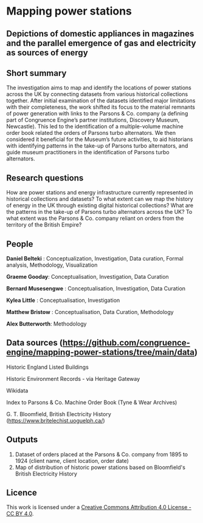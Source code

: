 # Mapping power stations

##  Depictions of domestic appliances in magazines and the parallel emergence of gas and electricity as sources of energy

## Short summary
The investigation aims to map and identify the locations of power stations across the UK by connecting datasets from various historical collections together. After initial examination of the datasets identified major limitations with their completeness, the work shifted its focus to the material remnants of power generation with links to the Parsons & Co. company (a defining part of Congruence Engine’s partner institutions, Discovery Museum, Newcastle). This led to the identification of a multiple-volume machine order book related the orders of Parsons turbo alternators. We then considered it beneficial for the Museum’s future activities, to aid historians with identifying patterns in the take-up of Parsons turbo alternators, and guide museum practitioners in the identification of Parsons turbo alternators. 

## Research questions

How are power stations and energy infrastructure currently represented in historical collections and datasets?
To what extent can we map the history of energy in the UK through existing digital historical collections?
What are the patterns in the take-up of Parsons turbo alternators across the UK?
To what extent was the Parsons & Co. company reliant on orders from the territory of the British Empire?



## People 

**Daniel Belteki** : Conceptualization, Investigation, Data curation, Formal analysis, Methodology, Visualization 

**Graeme Gooday**: Conceptualisation, Investigation, Data Curation

**Bernard Musesengwe** : Conceptualisation, Investigation, Data Curation

**Kylea Little** : Conceptualisation, Investigation

**Matthew Bristow** : Conceptualisation, Data Curation, Methodology

**Alex Butterworth**: Methodology


## Data sources (https://github.com/congruence-engine/mapping-power-stations/tree/main/data)

Historic England Listed Buildings

Historic Environment Records - via Heritage Gateway

Wikidata

Index to Parsons & Co. Machine Order Book (Tyne & Wear Archives)

G. T. Bloomfield, British Electricity History (https://www.britelechist.uoguelph.ca/)

## Outputs

1. Dataset of orders placed at the Parsons & Co. company from 1895 to 1924 (client name, client location, order date)
2. Map of distribution of historic power stations based on Bloomfield's British Electricity History


## Licence 
This work is licensed under a [Creative Commons Attribution 4.0 License - CC BY 4.0](https://creativecommons.org/licenses/by/4.0/).
